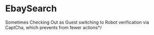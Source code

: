 # EbaySearch 
Sometimes Checking Out as Guest switching to Robot verification via  CaptCha, which prevents from fewer actions*/
            
